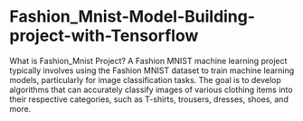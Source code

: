 # Fashion_Mnist-Model-Building-project-with-Tensorflow

What is Fashion_Mnist Project?
A Fashion MNIST machine learning project typically involves using the Fashion MNIST dataset to train machine learning models, particularly for 
image classification tasks. The goal is to develop algorithms that can accurately classify images of various clothing items into their respective 
categories, such as T-shirts, trousers, dresses, shoes, and more.
